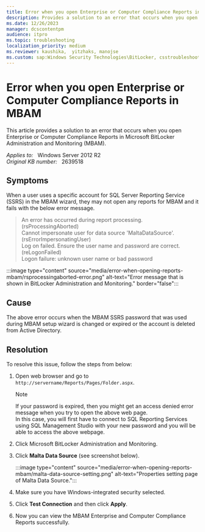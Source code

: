 ```yaml
---
title: Error when you open Enterprise or Computer Compliance Reports in MBAM
description: Provides a solution to an error that occurs when you open Enterprise or Computer Compliance Reports in MBAM.
ms.date: 12/26/2023
manager: dcscontentpm
audience: itpro
ms.topic: troubleshooting
localization_priority: medium
ms.reviewer: kaushika,  yitzhaks, manojse
ms.custom: sap:Windows Security Technologies\BitLocker, csstroubleshoot
---
```

# Error when you open Enterprise or Computer Compliance Reports in MBAM

This article provides a solution to an error that occurs when you open Enterprise or Computer Compliance Reports in Microsoft BitLocker Administration and Monitoring (MBAM).

_Applies to:_ &nbsp; Windows Server 2012 R2  
_Original KB number:_ &nbsp; 2639518

## Symptoms

When a user uses a specific account for SQL Server Reporting Service (SSRS) in the MBAM wizard, they may not open any reports for MBAM and it fails with the below error message.

> An error has occurred during report processing. (rsProcessingAborted)  
> Cannot impersonate user for data source 'MaltaDataSource'. (rsErrorImpersonatingUser)  
> Log on failed. Ensure the user name and password are correct. (reLogonFailed)  
> Logon failure: unknown user name or bad password

:::image type="content" source="media/error-when-opening-reports-mbam/rsprocessingaborted-error.png" alt-text="Error message that is shown in BitLocker Administration and Monitoring." border="false":::

## Cause

The above error occurs when the MBAM SSRS password that was used during MBAM setup wizard is changed or expired or the account is deleted from Active Directory.

## Resolution

To resolve this issue, follow the steps from below:

1. Open web browser and go to `http://servername/Reports/Pages/Folder.aspx`.

    > [!NOTE]
    > If your password is expired, then you might get an access denied error message when you try to open the above web page.  
    In this case, you will first have to connect to SQL Reporting Services using SQL Management Studio with your new password and you will be able to access the above webpage.

2. Click Microsoft BitLocker Administration and Monitoring.
3. Click **Malta Data Source** (see screenshot below).

    :::image type="content" source="media/error-when-opening-reports-mbam/malta-data-source-setting.png" alt-text="Properties setting page of Malta Data Source.":::

4. Make sure you have Windows-integrated security selected.
5. Click **Test Connection** and then click **Apply**.
6. Now you can view the MBAM Enterprise and Computer Compliance Reports successfully.
